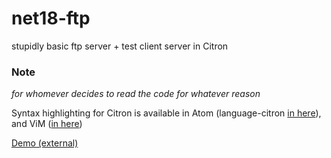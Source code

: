# net18-ftp
stupidly basic ftp server + test client server in Citron

### Note 
_for whomever decides to read the code for whatever reason_

Syntax highlighting for Citron is available in Atom (language-citron [in here](https://atom.io/packages/language-citron)), and ViM ([in here](https://github.com/alimpfard/citron/tree/master/integration/vim))

[Demo (external)](https://asciinema.org/a/fShAZAm57V4Q8PGPPRQdHPGvX)
